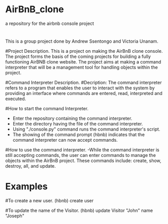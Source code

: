 # AirBnB_clone
a repository for the airbnb console project

#
This is a group project done by Andrew Ssentongo and Victoria Unanam. 

#Project Description.
This is a project on making the AirBnB clone console. The project forms the basis of the coming projects for building a fully functioning AirBNB clone website.
The project aims at making a command interpreter that will be a management tool for handling objects within the project. 

#Command Interpreter Description.
#Decription:
The command interpreter refers to a program that enables the user to interact with the system by providing an interface where commands are entered, read, interpreted and executed.

#How to start the command Interpreter.
- Enter the repository containing the command interpreter.
- Enter the directory having the file of the command interpreter.
- Using "./console.py" command runs the command interpreter's script.
- The showing of the command prompt (hbnb) indicates that the command interpreter can now accept commands.

#How to use the command interpreter.
-While the command interpreter is still accepting commands, the user can enter commands to manage the objects within the AirBnB project. These commands include: create, show, destroy, all, and update.

# Examples

#To create a new user.
(hbnb) create user

#To update the name of the Visitor.
(hbnb) update Visitor "John" name "Joseph"
